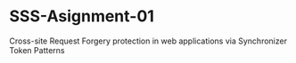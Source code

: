 # SSS-Asignment-01
Cross-site Request Forgery protection in web applications via Synchronizer Token Patterns
